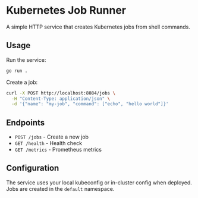 # Kubernetes Job Runner

A simple HTTP service that creates Kubernetes jobs from shell commands.

## Usage

Run the service:
```bash
go run .
```

Create a job:
```bash
curl -X POST http://localhost:8084/jobs \
  -H "Content-Type: application/json" \
  -d '{"name": "my-job", "command": ["echo", "hello world"]}'
```

## Endpoints

- `POST /jobs` - Create a new job
- `GET /health` - Health check
- `GET /metrics` - Prometheus metrics

## Configuration

The service uses your local kubeconfig or in-cluster config when deployed. Jobs are created in the `default` namespace.
